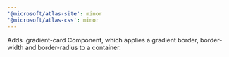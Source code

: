 ```yaml
---
'@microsoft/atlas-site': minor
'@microsoft/atlas-css': minor
---
```


Adds .gradient-card Component, which applies a gradient border, border-width and border-radius to a container.
